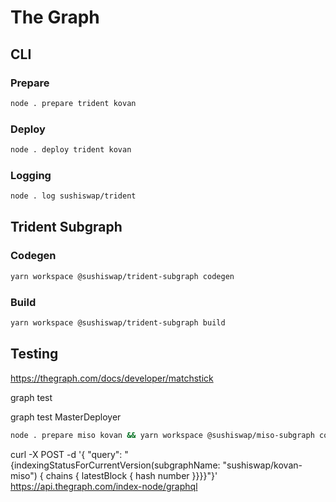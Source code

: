 # The Graph

## CLI

### Prepare

```sh
node . prepare trident kovan
```

### Deploy

```sh
node . deploy trident kovan
```

### Logging

```sh
node . log sushiswap/trident
```

## Trident Subgraph

### Codegen

```sh
yarn workspace @sushiswap/trident-subgraph codegen
```

### Build

```sh
yarn workspace @sushiswap/trident-subgraph build
```

## Testing

https://thegraph.com/docs/developer/matchstick

graph test <ONE-OR-MORE-TEST-NAMES>

graph test MasterDeployer

```sh
node . prepare miso kovan && yarn workspace @sushiswap/miso-subgraph codegen && yarn workspace @sushiswap/miso-subgraph build && yarn workspace @sushiswap/miso-subgraph deploy:kovan
```

curl -X POST -d '{ "query": "{indexingStatusForCurrentVersion(subgraphName: \"sushiswap/kovan-miso\") { chains { latestBlock { hash number }}}}"}' https://api.thegraph.com/index-node/graphql